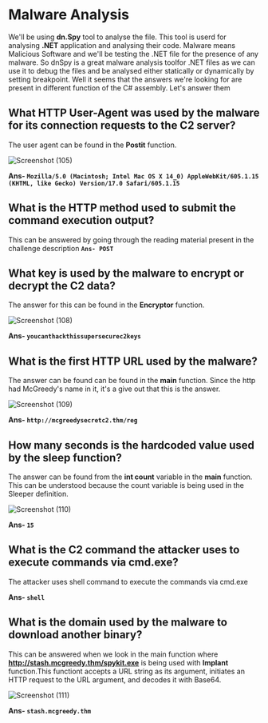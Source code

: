 # Malware Analysis 

We'll be using **dn.Spy** tool to analyse the file. This tool is userd for analysing **.NET** application and analysing their code. Malware means Malicious Software and we'll be testing the .NET file for the presence of any malware. So dnSpy is a great malware analysis toolfor .NET files as  we can use it to debug the files and be analysed either statically or dynamically by setting breakpoint.
Well it seems that the answers we're looking for are present in different function of the C# assembly. Let's answer them

## What HTTP User-Agent was used by the malware for its connection requests to the C2 server?

The user agent can be found in the **Postit** function.

![Screenshot (105)](https://github.com/Wixter07/HARSHITH-JTP-2/assets/150792650/2aaef296-d801-4730-ada1-5ed7cd7a7476)

**Ans- `Mozilla/5.0 (Macintosh; Intel Mac OS X 14_0) AppleWebKit/605.1.15 (KHTML, like Gecko) Version/17.0 Safari/605.1.15`**

## What is the HTTP method used to submit the command execution output?
This can be answered by going through the reading material present in the challenge description
**`Ans- POST`**

## What key is used by the malware to encrypt or decrypt the C2 data?
The answer for this can be found in the **Encryptor** function.

![Screenshot (108)](https://github.com/Wixter07/HARSHITH-JTP-2/assets/150792650/1fc00948-1ff4-4cac-9ded-209b18396733)


**Ans- `youcanthackthissupersecurec2keys`**

## What is the first HTTP URL used by the malware?

The answer can be found can be found in the **main** function. Since the http had McGreedy's name in it,  it's a give out that this is the answer.

![Screenshot (109)](https://github.com/Wixter07/HARSHITH-JTP-2/assets/150792650/73c6d5f1-1b9f-463d-80f3-643adc6a9a81)


**Ans- `http://mcgreedysecretc2.thm/reg`**

## How many seconds is the hardcoded value used by the sleep function?

The answer can be found from the **int count** variable in the **main** function. This can be understood because the count variable is being used in the Sleeper definition.

![Screenshot (110)](https://github.com/Wixter07/HARSHITH-JTP-2/assets/150792650/bd9d46f8-a517-4f9f-8b5d-dd91177de57c)


**Ans- `15`**

## What is the C2 command the attacker uses to execute commands via cmd.exe?

The attacker uses shell command to execute the commands via cmd.exe

**Ans- `shell`**

## What is the domain used by the malware to download another binary?

This can be answered when we look in the main function where **http://stash.mcgreedy.thm/spykit.exe** is being used with **Implant** function.This functiont accepts a URL string as its argument, initiates an HTTP request to the URL argument, and decodes it with Base64.

![Screenshot (111)](https://github.com/Wixter07/HARSHITH-JTP-2/assets/150792650/4dd0dbe1-53c7-442b-8f2f-ef80cfc3f241)


**Ans- `stash.mcgreedy.thm`**
